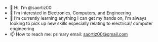 - 👋 Hi, I’m @saortiz00
- 👀 I’m interested in Electronics, Computers, and Engineering
- 🌱 I’m currently learning anything I can get my hands on, I'm always looking to pick up new skills especially relating to electrical/ computer engineering
- 📫 How to reach me:
    primary email: saortiz00@gmail.com
